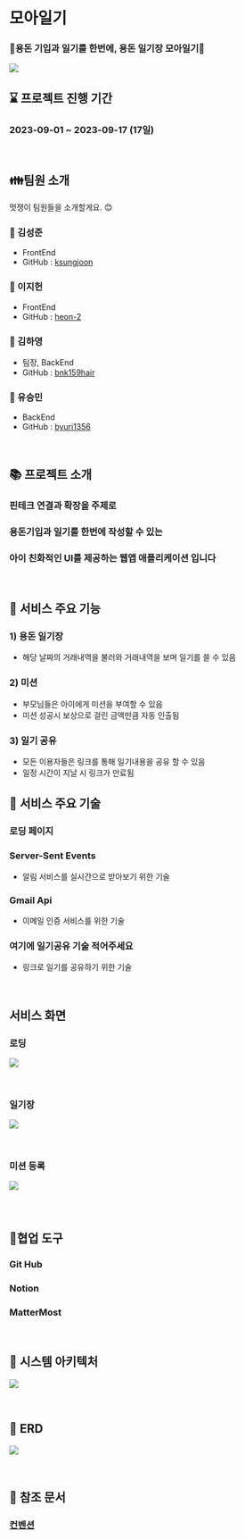 # 모아일기
### 📖용돈 기입과 일기를 한번에, 용돈 일기장 모아일기📖

![](./docs/images/모아일기로고.png)




## ⌛️ 프로젝트 진행 기간

### **2023-09-01 ~ 2023-09-17 (17일)**
<br>

## 👪팀원 소개
멋쟁이 팀원들을 소개할게요. 😊

### 🧑 김성준

- FrontEnd
- GitHub : [ksungjoon](https://github.com/ksungjoon)



### 👦 이지헌

- FrontEnd
- GitHub : [heon-2](https://github.com/heon-2)



### 👨 김하영

- 팀장, BackEnd
- GitHub : [bnk159hair](https://github.com/bnk159hair)



### 🧒 유승민

- BackEnd
- GitHub : [byuri1356](https://github.com/byuri1356)

<br>


## 📚 프로젝트 소개

### 핀테크 연결과 확장을 주제로
### 용돈기입과 일기를 한번에 작성할 수 있는
### 아이 친화적인 UI를 제공하는 웹앱 애플리케이션 입니다

<br>

## 🔎 서비스 주요 기능
### 1) 용돈 일기장  
- 해당 날짜의 거래내역을 불러와 거래내역을 보며 일기를 쓸 수 있음
### 2) 미션
- 부모님들은 아이에게 미션을 부여할 수 있음
- 미션 성공시 보상으로 걸린 금액만큼 자동 인출됨
### 3) 일기 공유
- 모든 이용자들은 링크를 통해 일기내용을 공유 할 수 있음
- 일정 시간이 지날 시 링크가 만료됨


## 🔎 서비스 주요 기술
### 로딩 페이지

### **Server-Sent Events**
- 알림 서비스를 실시간으로 받아보기 위한 기술

### **Gmail Api**
- 이메일 인증 서비스를 위한 기술

### **여기에 일기공유 기술 적어주세요**
- 링크로 일기를 공유하기 위한 기술

<br>

## 서비스 화면

### 로딩
![](./docs/images/로딩%20페이지.png)

<br>

### 일기장
![](./docs/images/일기장.png)

<br>

### 미션 등록
![](./docs/images/미션%20등록.png)

###

### 

<br>


## 🧩협업 도구
### Git Hub
### Notion
### MatterMost

<br>

## 📂 시스템 아키텍처

![](./docs/images/시스템아키텍처.PNG)

<br>

## 📂 ERD
![](./docs/images/erd.png)

<br>

## 📔 참조 문서
### [컨벤션](./docs/convention.md)